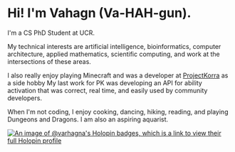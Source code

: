 # Hi! I'm Vahagn (Va-HAH-gun).

I'm a CS PhD Student at UCR.

My technical interests are artificial intelligence, bioinformatics, computer architecture, applied mathematics, scientific computing, and work at the intersections of these areas.

I also really enjoy playing Minecraft and was a developer at [ProjectKorra](https://github.com/ProjectKorra/ProjectKorra) as a side hobby  My last work for PK was developing an API for ability activation that was correct, real time, and easily used by community developers. 

When I'm not coding, I enjoy cooking, dancing, hiking, reading, and playing Dungeons and Dragons. I am also an aspiring aquarist.


[![An image of @varhagna's Holopin badges, which is a link to view their full Holopin profile](https://holopin.me/varhagna)](https://holopin.io/@varhagna)

